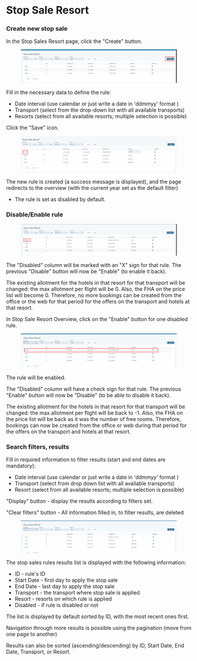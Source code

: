 # Stop Sale Resort

### Create new stop sale

In the Stop Sales Resort page, click the "Create" button.

<figure><img src=".gitbook/assets/image (75) (1).png" alt=""><figcaption></figcaption></figure>

Fill in the necessary data to define the rule:

* Date interval (use calendar or just write a date in 'ddmmyy' format )
* Transport (select from the drop-down list with all available transports)
* Resorts (select from all available resorts; multiple selection is possible)

Click the "Save" icon.

<figure><img src=".gitbook/assets/image (76) (1).png" alt=""><figcaption></figcaption></figure>

The new rule is created (a success message is displayed), and the page redirects to the overview (with the current year set as the default filter)

* The rule is set as disabled by default.&#x20;

### Disable/Enable rule

<figure><img src=".gitbook/assets/image (77).png" alt=""><figcaption></figcaption></figure>

The "Disabled" column will be marked with an "X" sign for that rule. The previous "Disable" button will now be "Enable" (to enable it back).

The existing allotment for the hotels in that resort for that transport will be changed: the max allotment per flight will be 0. Also, the FHA on the price list will become 0. Therefore, no more bookings can be created from the office or the web for that period for the offers on the transport and hotels at that resort.

In Stop Sale Resort Overview, click on the "Enable" button for one disabled rule.

<figure><img src=".gitbook/assets/image (12) (1) (1) (1) (1) (1) (1) (1) (1) (1) (1).png" alt=""><figcaption></figcaption></figure>

The rule will be enabled.

The "Disabled" column will have a check sign for that rule. The previous "Enable" button will now be "Disable" (to be able to disable it back).

The existing allotment for the hotels in that resort for that transport will be changed: the max allotment per flight will be back to -1. Also, the FHA on the price list will be back as it was the number of free rooms. Therefore, bookings can now be created from the office or web during that period for the offers on the transport and hotels at that resort.

### Search filters, results

Fill in required information to filter results (start and end dates are mandatory):

* Date interval (use calendar or just write a date in 'ddmmyy' format )
* Transport (select from drop down list with all available transports)
* Resort (select from all available resorts; multiple selection is possible)

"Display" button - display the results according to filters set.

"Clear filters" button - All information filled in, to filter results, are deleted

<figure><img src=".gitbook/assets/image (1) (1) (1) (1) (1) (1) (1) (1) (1) (1) (1) (1) (1) (1) (1) (1) (1) (1) (1) (1) (1) (1) (1) (1) (1) (1) (1).png" alt=""><figcaption></figcaption></figure>

The stop sales rules results list is displayed with the following information:

* ID - rule's ID
* Start Date - first day to apply the stop sale
* End Date - last day to apply the stop sale
* Transport - the transport where stop sale is applied
* Resort - resorts on which rule is applied
* Disabled - if rule is disabled or not

The list is displayed by default sorted by ID, with the most recent ones first.

Navigation through more results is possible using the pagination (move from one page to another)

Results can also be sorted (ascending/descending) by ID, Start Date, End Date, Transport, or Resort.
